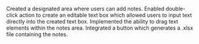 Created a designated area where users can add notes. Enabled double-click action to create an editable text box which allowed users to input text directly into the created text box. Implemented the ability to drag text elements within the notes area. Integrated a button which generates a .xlsx file containing the notes.
